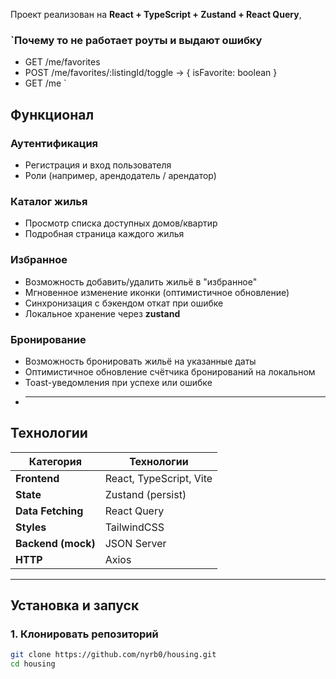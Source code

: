 Проект реализован на **React + TypeScript + Zustand + React Query**,

### `Почему то не работает роуты и выдают ошибку

-   GET /me/favorites
-   POST /me/favorites/:listingId/toggle → { isFavorite: boolean }
-   GET /me
    `

## Функционал

### Аутентификация

-   Регистрация и вход пользователя
-   Роли (например, арендодатель / арендатор)

### Каталог жилья

-   Просмотр списка доступных домов/квартир
-   Подробная страница каждого жилья

### Избранное

-   Возможность добавить/удалить жильё в "избранное"
-   Мгновенное изменение иконки (оптимистичное обновление)
-   Синхронизация с бэкендом откат при ошибке
-   Локальное хранение через **zustand**

### Бронирование

-   Возможность бронировать жильё на указанные даты
-   Оптимистичное обновление счётчика бронирований на локальном
-   Toast-уведомления при успехе или ошибке
-   ***

## Технологии

| Категория          | Технологии              |
| ------------------ | ----------------------- |
| **Frontend**       | React, TypeScript, Vite |
| **State**          | Zustand (persist)       |
| **Data Fetching**  | React Query             |
| **Styles**         | TailwindCSS             |
| **Backend (mock)** | JSON Server             |
| **HTTP**           | Axios                   |

---

## Установка и запуск

### 1. Клонировать репозиторий

```bash
git clone https://github.com/nyrb0/housing.git
cd housing
```
